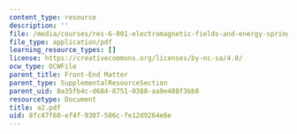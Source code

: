 ```yaml
---
content_type: resource
description: ''
file: /media/courses/res-6-001-electromagnetic-fields-and-energy-spring-2008/8fc47f60ef4f9307506cfe12d9264e6e_a2.pdf
file_type: application/pdf
learning_resource_types: []
license: https://creativecommons.org/licenses/by-nc-sa/4.0/
ocw_type: OCWFile
parent_title: Front-End Matter
parent_type: SupplementalResourceSection
parent_uid: 8a35fb4c-d684-8751-0388-aa9e408f3bb8
resourcetype: Document
title: a2.pdf
uid: 8fc47f60-ef4f-9307-506c-fe12d9264e6e
---
```

